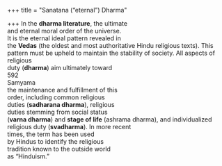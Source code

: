 +++
title = "Sanatana (“eternal”) Dharma"

+++
In the **dharma literature**, the ultimate  
and eternal moral order of the universe.  
It is the eternal ideal pattern revealed in  
the **Vedas** (the oldest and most authoritative Hindu religious texts). This pattern must be upheld to maintain the stability of society. All aspects of religious  
duty (**dharma**) aim ultimately toward  
592  
Samyama  
the maintenance and fulfillment of this  
order, including common religious  
duties (**sadharana dharma**), religious  
duties stemming from social status  
(**varna dharma**) and **stage of life** (ashrama dharma), and individualized religious duty (**svadharma**). In more recent  
times, the term has been used  
by Hindus to identify the religious  
tradition known to the outside world  
as “Hinduism.”